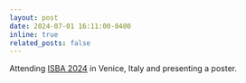 ```yaml
---
layout: post
date: 2024-07-01 16:11:00-0400
inline: true
related_posts: false
---
```


Attending [ISBA 2024](https://www.unive.it/web/en/2208/home) in Venice, Italy and presenting a poster.
